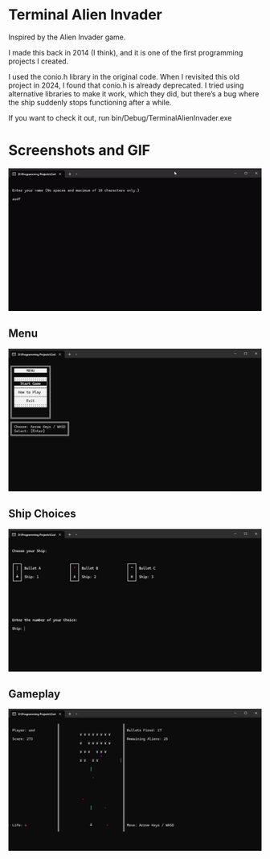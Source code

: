 # Terminal Alien Invader
Inspired by the Alien Invader game.

I made this back in 2014 (I think), and it is one of the first programming projects I created.

I used the conio.h library in the original code. When I revisited this old project in 2024, I found that conio.h is already deprecated. I tried using alternative libraries to make it work, which they did, but there’s a bug where the ship suddenly stops functioning after a while.

If you want to check it out, run bin/Debug/TerminalAlienInvader.exe

# Screenshots and GIF

![](videos_and_gifs/TerminalAlienInvader.gif)

## Menu
![](screenshots/menu.png?raw=true "Menu")

## Ship Choices
![](screenshots/ship_choices.png?raw=true "Ship Choices")

## Gameplay
![](screenshots/gameplay.png?raw=true "Gameplay")
